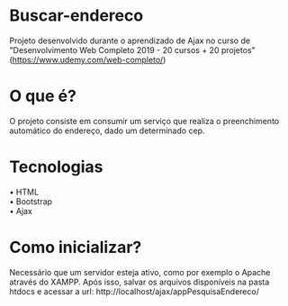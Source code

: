 # Buscar-endereco

Projeto desenvolvido durante o aprendizado de Ajax no curso de "Desenvolvimento Web Completo 2019 - 20 cursos + 20 projetos" (https://www.udemy.com/web-completo/)

# O que é?

O projeto consiste em consumir um serviço que realiza o preenchimento automático do endereço, dado um determinado cep.

# Tecnologias
• HTML<br>
• Bootstrap<br>
• Ajax

# Como inicializar?
Necessário que um servidor esteja ativo, como por exemplo o Apache através do XAMPP. Após isso, salvar os arquivos disponíveis na pasta htdocs e acessar a url: http://localhost/ajax/appPesquisaEndereco/
